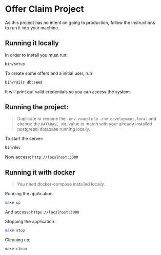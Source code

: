 # Offer Claim Project
As this project has no intent on going to production, follow the instructions to run it into your machine.

## Running it locally

In order to install you must run:
```sh
bin/setup
```

To create some offers and a initial user, run:
```sh
bin/rails db:seed
```
It will print out valid credentials so you can access the system.

## Running the project:

> Duplicate or rename the `.env.example` to `.env.development.local` and change the `DATABASE_URL` value to match with your already installed postgresql database running locally.


To start the server:
```sh
bin/dev
```

Now access:
`http://localhost:3000`


## Running it with docker

> You need docker-compose installed locally.

Running the application:
```sh
make up
```

And access:
`https://localhost:3000`

Stopping the application:
```sh
make stop
```

Cleaning up:
```
make clean
```
